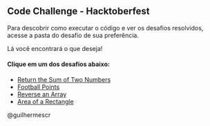 ## Code Challenge - Hacktoberfest
<p>Para descobrir como executar o código e ver os desafios resolvidos, acesse a pasta do desafio de sua preferência.</p>

<p>Lá você encontrará o que deseja!</p>

#### Clique em um dos desafios abaixo:

<ul>
  <li>
    <a href="/DesafioUm/SumNumbers.md">Return the Sum of Two Numbers</a>
  </li>
  <li>
    <a href="/DesafioDois/FootballPoints.md">Football Points</a>
  </li>
  <li>
    <a href="/DesafioTres/ReverseAnArray.md">Reverse an Array</a>
  </li>
  <li>
    <a href="/DesafioQuatro/AreaOfARectangle.md">Area of a Rectangle</a>
  </li>
</ul>

<p>@guilhermescr</p>